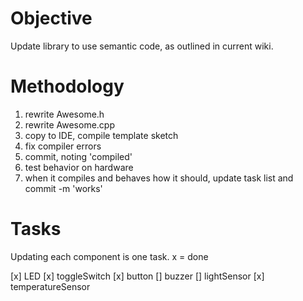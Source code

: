 # Objective #

Update library to use semantic code, as outlined in current wiki.

# Methodology #

1. rewrite Awesome.h
1. rewrite Awesome.cpp
1. copy to IDE, compile template sketch
1. fix compiler errors
1. commit, noting 'compiled'
1. test behavior on hardware
1. when it compiles and behaves how it should, update task list and commit -m 'works'

# Tasks #

Updating each component is one task. x = done

[x] LED
[x] toggleSwitch
[x] button
[] buzzer
[] lightSensor
[x] temperatureSensor

